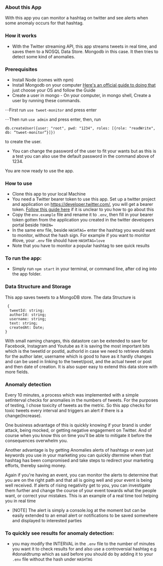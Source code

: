 ### About this App
With this app you can monitor a hashtag on twitter and see alerts when some anomaly occurs for that hashtag.

### How it works
- With the Twitter streaming API, this app streams tweets in real time, and saves them to a NOSQL Data Store. Mongodb in this case. It then tries to detect some kind of anomalies.

### Prerequisites
- Install Node (comes with npm)
- Install Mongodb on your computer [Here's an official guide to doing that](https://docs.mongodb.com/manual/installation/) just choose your OS and follow the Guide
- Create a user in mongo - On your computer, in mongo shell, Create a user by running these commands. 

⋅⋅⋅First run `use tweet-monitor` and press enter 

⋅⋅⋅Then run `use admin` and press enter, then, run 

`db.createUser({user: "root", pwd: "1234", roles: [{role: "readWrite", db: “tweet-monitor”}]})` 

to create the user.

- You can change the password of the user to fit your wants but as this is a test you can also use the default password in the command above of 1234.

You are now ready to use the app.



### How to use
- Clone this app to your local Machine
- You need a Twitter bearer token to use this app. Set up a twitter project and application on https://developer.twitter.com/, you will get a bearer token. [Follow this guide here](https://developer.twitter.com/en/docs/authentication/oauth-2-0/bearer-tokens) if it is unclear to you how to go about this 
- Copy the `env.example` file and rename it to 
`.env`, then fill in your bearer token gotten from the application you created in the twitter developers portal beside `TOKEN=`
- In the same env file, beside `HASHTAG=` enter the hashtag you would want to monitor, without the hash sign. For example if you want to monitor #love, your `.env` file should have `HASHTAG=love`  
- Note that you have to monitor a popular hashtag to see quick results


### To run the app:
- Simply run `npm start` in your terminal, or command line, after cd ing into the app folder.

### Data Structure and Storage 
This app saves tweets to a MongoDB store. The data Structure is 
```
 {
  tweetId: string;
  authorId: string;
  username: string;
  text: string;
  createdAt: Date;
}
```
With small naming changes, this datastore can be extended to save for Facebook, Instagram and Youtube as it is saving the most important bits which is the tweetId or postId, authorId in case we need to retrieve details for the author later, username which is good to have as it hardly changes and can be used in linking to the tweet/post, and the actual tweet or post and then date of creation. It is also super easy to extend this data store with more fields.

### Anomaly detection 
Every 10 minutes, a process which was implemented with a simple setInterval checks for anomalies in the numbers of tweets. For the purposes of testing, I chose toxicity of tweets as the metric. So this app checks for toxic tweets every interval and triggers an alert if there is a change(Increase).

One business advantage of this is quickly knowing if your brand is under attack, being mocked, or getting negative engagement on Twitter. And of course when you know this on time you'll be able to mitigate it before the consequences overwhelm you.

Another advantage is by getting Anomalies alerts of hashtags or even just keywords you use in your marketing you can quickly dtermine when that hashtag has been compromised and take steps to redirect your marketing efforts, thereby saving money.

Again if you're having an event, you can monitor the alerts to determine that you are on the right path and that all is going well and your event is being well received. If alerts of rising negativity get to you, you can investigate them further and change the course of your event towards what the people want, or correct your mistakes. This is an example of a real time tool helping you in real time

- [NOTE] The alert is simply a console.log at the moment but can be easily extended to an email alert or notifications to be saved somewhere and displayed to interested parties 


### To quickly see results for anomaly detection:
 - you may modify the INTERVAL in the `.env` file to the number of minutes you want it to check results for and also use a controversial hashtag e.g #donaldtrump which as said before you should do by adding it to your `.env` file without the hash under `HASHTAG`

